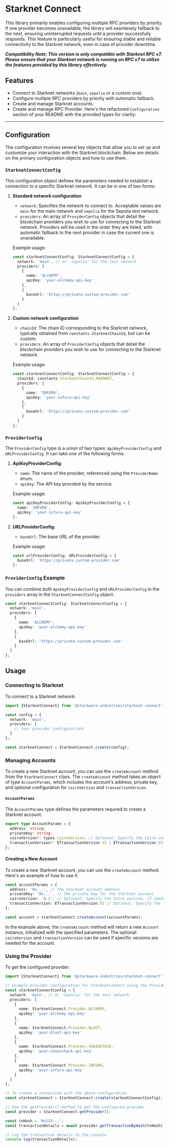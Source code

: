 # Starknet Connect

This library primarily enables configuring multiple RPC providers by priority. If one provider becomes unavailable, the library will seamlessly fallback to the next, ensuring uninterrupted requests until a provider successfully responds. This feature is particularly useful for ensuring stable and reliable connectivity to the Starknet network, even in case of provider downtime.

_**Compatibility Note: This version is only compatible with Starknet RPC v7. Please ensure that your Starknet network is running on RPC v7 to utilize the features provided by this library effectively.**_

## Features

- Connect to Starknet networks (`main`, `sepolia` or a custom one).
- Configure multiple RPC providers by priority with automatic fallback.
- Create and manage Starknet accounts.
- Create and manage RPC Provider.
  Here's the refactored `Configuration` section of your README with the provided types for clarity:

---

## Configuration

The configuration involves several key objects that allow you to set up and customize your interaction with the Starknet blockchain. Below are details on the primary configuration objects and how to use them.

### `StarknetConnectConfig`

This configuration object defines the parameters needed to establish a connection to a specific Starknet network. It can be in one of two forms:

1. **Standard network configuration**

   - `network`: Specifies the network to connect to. Acceptable values are `main` for the main network and `sepolia` for the Sepolia test network.
   - `providers`: An array of `ProviderConfig` objects that detail the blockchain providers you wish to use for connecting to the Starknet network. Providers will be used in the order they are listed, with automatic fallback to the next provider in case the current one is unavailable.

   Example usage:

   ```typescript
   const starknetConnectConfig: StarknetConnectConfig = {
     network: 'main', // or 'sepolia' for the test network
     providers: [
       {
         name: 'ALCHEMY',
         apiKey: 'your-alchemy-api-key'
       },
       {
         baseUrl: 'https://private.custom-provider.com'
       }
     ]
   };
   ```

2. **Custom network configuration**

   - `chainId`: The chain ID corresponding to the Starknet network, typically obtained from `constants.StarknetChainId`, but can be custom.
   - `providers`: An array of `ProviderConfig` objects that detail the blockchain providers you wish to use for connecting to the Starknet network.

   Example usage:

   ```typescript
   const starknetConnectConfig: StarknetConnectConfig = {
     chainId: constants.StarknetChainId.MAINNET,
     providers: [
       {
         name: 'INFURA',
         apiKey: 'your-infura-api-key'
       },
       {
         baseUrl: 'https://private.custom-provider.com'
       }
     ]
   };
   ```

### `ProviderConfig`

The `ProviderConfig` type is a union of two types: `ApiKeyProviderConfig` and `URLProviderConfig`. It can take one of the following forms:

1. **ApiKeyProviderConfig**:

   - `name`: The name of the provider, referenced using the `ProviderName` enum.
   - `apiKey`: The API key provided by the service.

   Example usage:

   ```typescript
   const apiKeyProviderConfig: ApiKeyProviderConfig = {
     name: 'INFURA',
     apiKey: 'your-infura-api-key'
   };
   ```

2. **URLProviderConfig**:

   - `baseUrl`: The base URL of the provider.

   Example usage:

   ```typescript
   const urlProviderConfig: URLProviderConfig = {
     baseUrl: 'https://private.custom-provider.com'
   };
   ```

### `ProviderConfig` Example

You can combine both `ApiKeyProviderConfig` and `URLProviderConfig` in the `providers` array in the `StarknetConnectConfig` object:

```typescript
const starknetConnectConfig: StarknetConnectConfig = {
  network: 'main',
  providers: [
    {
      name: 'ALCHEMY',
      apiKey: 'your-alchemy-api-key'
    },
    {
      baseUrl: 'https://private.custom-provider.com'
    }
  ]
};
```

## Usage

### Connecting to Starknet

To connect to a Starknet network:

```typescript
import {StarknetConnect} from '@starkware-industries/starknet-connect';

const config = {
  network: 'main',
  providers: [
    // Your provider configurations
  ]
};

const starknetConnect = StarknetConnect.create(config);
```

### Managing Accounts

To create a new Starknet account, you can use the `createAccount` method from the `StarknetConnect` class. The `createAccount` method takes an object of type `AccountParams`, which includes the account's address, private key, and optional configuration for `cairoVersion` and `transactionVersion`.

#### `AccountParams`

The `AccountParams` type defines the parameters required to create a Starknet account:

```typescript
export type AccountParams = {
  address: string;
  privateKey: string;
  cairoVersion?: types.CairoVersion; // Optional: Specify the Cairo version (if required)
  transactionVersion?: ETransactionVersion.V2 | ETransactionVersion.V3; // Optional: Specify the transaction version (if required)
};
```

#### Creating a New Account

To create a new Starknet account, you can use the `createAccount` method. Here's an example of how to use it:

```typescript
const accountParams = {
  address: '0x...', // The Starknet account address
  privateKey: '0x...', // The private key for the Starknet account
  cairoVersion: '0.1', // Optional: Specify the Cairo version, if needed
  transactionVersion: ETransactionVersion.V2 // Optional: Specify the transaction version (V2 or V3)
};

const account = starknetConnect.createAccount(accountParams);
```

In the example above, the `createAccount` method will return a new `Account` instance, initialized with the specified parameters. The optional `cairoVersion` and `transactionVersion` can be used if specific versions are needed for the account.

### Using the Provider

To get the configured provider:

```typescript
import {StarknetConnect} from '@starkware-industries/starknet-connect';

// Example provider configuration for StarknetConnect using the Provider enum
const starknetConnectConfig = {
  network: 'main', // or 'sepolia' for the test network
  providers: [
    {
      name: StarknetConnect.Provider.ALCHEMY,
      apiKey: 'your-alchemy-api-key'
    },
    {
      name: StarknetConnect.Provider.BLAST,
      apiKey: 'your-blast-api-key'
    },
    {
      name: StarknetConnect.Provider.CHAINSTACK,
      apiKey: 'your-chainstack-api-key'
    },
    {
      name: StarknetConnect.Provider.INFURA,
      apiKey: 'your-infura-api-key'
    }
  ]
};

// To create a connection with the above configuration
const starknetConnect = StarknetConnect.create(starknetConnectConfig);

// Use the getProvider() method to get the configured provider
const provider = starknetConnect.getProvider();

const txHash = '0x123...';
const transactionDetails = await provider.getTransactionByHash(txHash);

// Log the transaction details to the console
console.log(transactionDetails);
```
